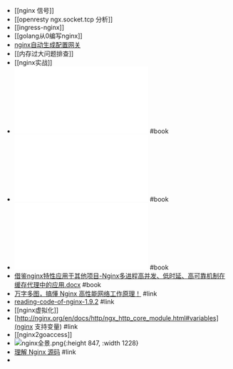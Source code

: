 - [[nginx 信号]]
- [[openresty ngx.socket.tcp 分析]]
- [[ingress-nginx]]
- [[golang从0编写nginx]]
- [nginx自动生成配置网关](https://www.digitalocean.com/community/tools/nginx?global.app.lang=zhCN)
- [[内存过大问题排查]]
- [[nginx实战]]
- ![深入理解Nginx.pdf](../assets/深入理解Nginx_1654754820376_0.pdf) #book
- ![深入理解Nginx模块开发与架构解析第2版.pdf](../assets/深入理解Nginx模块开发与架构解析第2版_1650692035097_0.pdf) #book
- ![Nginx模块开发指南使用C++11和Boost程序库(罗剑锋著).pdf](../assets/Nginx模块开发指南使用C++11和Boost程序库(罗剑锋著)_1650692058823_0.pdf) #book
- [借鉴nginx特性应用于其他项目-Nginx多进程高并发、低时延、高可靠机制在缓存代理中的应用.docx](../assets/借鉴nginx特性应用于其他项目-Nginx多进程高并发、低时延、高可靠机制在缓存代理中的应用_1650984455682_0.docx) #book
- [万字多图，搞懂 Nginx 高性能网络工作原理！](https://mp.weixin.qq.com/s/AX6Fval8RwkgzptdjlU5kg) #link
- [reading-code-of-nginx-1.9.2](https://github.com/y123456yz/reading-code-of-nginx-1.9.2) #link
- [[nginx虚拟化]]
- [http://nginx.org/en/docs/http/ngx_http_core_module.html#variables](nginx 支持变量) #link
- [[nginx2goaccess]]
- ![nginx全景.png](../assets/nginx全景_1651313466608_0.png){:height 847, :width 1228}
- [理解 Nginx 源码](https://www.kancloud.cn/digest/understandingnginx/202586) #link
-